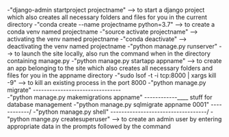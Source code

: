 -"django-admin startproject projectname" --> to start a django project which also creates all necessary folders and files for you in the current directory
-"conda create --name projectname python=3.7" --> to create a conda venv named projectname
-"source activate projectname" --> activating the venv named projectname
-"conda deactivate" --> deactivating the venv named projectname
-"python manage.py runserver" --> to launch the site locally, also run the command when in the directory containing manage.py
-"python manage.py startapp appname" --> to create an app belonging to the site which also creates all necessary folders and files for you in the appname directory
-"sudo lsof -t -i tcp:8000 | xargs kill -9" --> to kill an existing process in the port 8000
-"python manage.py migrate" --------------------------------\
-"python manage.py makemigrations appname" ------------\____ stuff for database management 
-"python manage.py sqlmigrate appname 0001" ------------/
-"python manage.py shell" -----------------------------------/
-"python mange.py createsuperuser" --> to create an admin user by entering appropriate data in the prompts followed by the command

